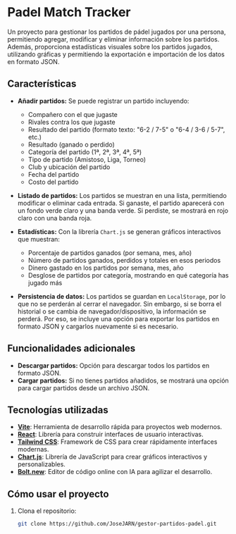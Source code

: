 # Padel Match Tracker

Un proyecto para gestionar los partidos de pádel jugados por una persona, permitiendo agregar, modificar y eliminar información sobre los partidos. Además, proporciona estadísticas visuales sobre los partidos jugados, utilizando gráficas y permitiendo la exportación e importación de los datos en formato JSON.

## Características

- **Añadir partidos:** Se puede registrar un partido incluyendo:

  - Compañero con el que jugaste
  - Rivales contra los que jugaste
  - Resultado del partido (formato texto: "6-2 / 7-5" o "6-4 / 3-6 / 5-7", etc.)
  - Resultado (ganado o perdido)
  - Categoría del partido (1ª, 2ª, 3ª, 4ª, 5ª)
  - Tipo de partido (Amistoso, Liga, Torneo)
  - Club y ubicación del partido
  - Fecha del partido
  - Costo del partido

- **Listado de partidos:** Los partidos se muestran en una lista, permitiendo modificar o eliminar cada entrada. Si ganaste, el partido aparecerá con un fondo verde claro y una banda verde. Si perdiste, se mostrará en rojo claro con una banda roja.

- **Estadísticas:** Con la librería `Chart.js` se generan gráficos interactivos que muestran:

  - Porcentaje de partidos ganados (por semana, mes, año)
  - Número de partidos ganados, perdidos y totales en esos periodos
  - Dinero gastado en los partidos por semana, mes, año
  - Desglose de partidos por categoría, mostrando en qué categoría has jugado más

- **Persistencia de datos:** Los partidos se guardan en `LocalStorage`, por lo que no se perderán al cerrar el navegador. Sin embargo, si se borra el historial o se cambia de navegador/dispositivo, la información se perderá. Por eso, se incluye una opción para exportar los partidos en formato JSON y cargarlos nuevamente si es necesario.

## Funcionalidades adicionales

- **Descargar partidos:** Opción para descargar todos los partidos en formato JSON.
- **Cargar partidos:** Si no tienes partidos añadidos, se mostrará una opción para cargar partidos desde un archivo JSON.

## Tecnologías utilizadas

- **[Vite](https://vitejs.dev/)**: Herramienta de desarrollo rápida para proyectos web modernos.
- **[React](https://react.dev/)**: Librería para construir interfaces de usuario interactivas.
- **[Tailwind CSS](https://tailwindcss.com/)**: Framework de CSS para crear rápidamente interfaces modernas.
- **[Chart.js](https://www.chartjs.org/)**: Librería de JavaScript para crear gráficos interactivos y personalizables.
- **[Bolt.new](https://bolt.new/)**: Editor de código online con IA para agilizar el desarrollo.

## Cómo usar el proyecto

1. Clona el repositorio:
   ```bash
   git clone https://github.com/JoseJARN/gestor-partidos-padel.git
   ```

